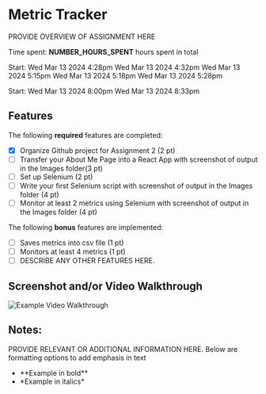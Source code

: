 # Metric Tracker

PROVIDE OVERVIEW OF ASSIGNMENT HERE

Time spent: **NUMBER_HOURS_SPENT** hours spent in total

Start: Wed Mar 13 2024 4:28pm
       Wed Mar 13 2024 4:32pm
       Wed Mar 13 2024 5:15pm
       Wed Mar 13 2024 5:18pm
       Wed Mar 13 2024 5:28pm

Start: Wed Mar 13 2024 8:00pm
       Wed Mar 13 2024 8:33pm


## Features

The following **required** features are completed:

- [x] Organize Github project for Assignment 2 (2 pt)
- [ ] Transfer your About Me Page into a React App with screenshot of output in the Images folder(3 pt)
- [ ] Set up Selenium (2 pt)
- [ ] Write your first Selenium script with screenshot of output in the Images folder (4 pt)
- [ ] Monitor at least 2 metrics using Selenium with screenshot of output in the Images folder (4 pt)

The following **bonus** features are implemented:

- [ ] Saves metrics into csv file (1 pt)
- [ ] Monitors at least 4 metrics (1 pt)
- [ ] DESCRIBE ANY OTHER FEATURES HERE.

## Screenshot and/or Video Walkthrough

<img src="https://imgur.com/gallery/4rAXx5x" title='Example Video Walkthrough' width='' alt='Example Video Walkthrough' />


## Notes:
PROVIDE RELEVANT OR ADDITIONAL INFORMATION HERE. Below are formatting options to add emphasis in text
<ul>
  <li>**Example in bold**</li>
  <li>*Example in italics*</li>
</ul>
